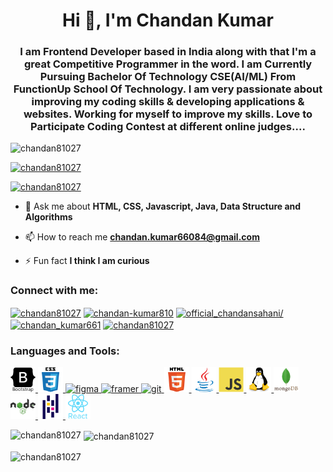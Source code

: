 <h1 align="center">Hi 👋, I'm Chandan Kumar</h1>
<h3 align="center">I am Frontend Developer based in India along with that I'm a great Competitive Programmer in the word. I am Currently Pursuing Bachelor Of Technology CSE(AI/ML) From FunctionUp School Of Technology. I am very passionate about improving my coding skills & developing applications & websites. Working for myself to improve my skills. Love to Participate Coding Contest at different online judges....</h3>

<p align="left"> <img src="https://komarev.com/ghpvc/?username=chandan81027&label=Profile%20views&color=0e75b6&style=flat" alt="chandan81027" /> </p>

<p align="left"> <a href="https://github.com/ryo-ma/github-profile-trophy"><img src="https://github-profile-trophy.vercel.app/?username=chandan81027" alt="chandan81027" /></a> </p>

<p align="left"> <a href="https://twitter.com/chandan81027" target="blank"><img src="https://img.shields.io/twitter/follow/chandan81027?logo=twitter&style=for-the-badge" alt="chandan81027" /></a> </p>

- 💬 Ask me about **HTML, CSS, Javascript, Java, Data Structure and Algorithms**

- 📫 How to reach me **chandan.kumar66084@gmail.com**

- ⚡ Fun fact **I think I am curious**

<h3 align="left">Connect with me:</h3>
<p align="left">
<a href="https://twitter.com/chandan81027" target="blank"><img align="center" src="https://raw.githubusercontent.com/rahuldkjain/github-profile-readme-generator/master/src/images/icons/Social/twitter.svg" alt="chandan81027" height="30" width="40" /></a>
<a href="https://linkedin.com/in/chandan-kumar810" target="blank"><img align="center" src="https://raw.githubusercontent.com/rahuldkjain/github-profile-readme-generator/master/src/images/icons/Social/linked-in-alt.svg" alt="chandan-kumar810" height="30" width="40" /></a>
<a href="https://instagram.com/official_chandansahani/" target="blank"><img align="center" src="https://raw.githubusercontent.com/rahuldkjain/github-profile-readme-generator/master/src/images/icons/Social/instagram.svg" alt="official_chandansahani/" height="30" width="40" /></a>
<!-- <a href="https://www.codechef.com/chandan81027" target="blank"><img align="center" src="https://cdn.jsdelivr.net/npm/simple-icons@3.1.0/icons/codechef.svg" alt="users/chandan81027" height="30" width="40" /></a> -->
<a href="https://www.hackerrank.com/chandan_kumar661" target="blank"><img align="center" src="https://raw.githubusercontent.com/rahuldkjain/github-profile-readme-generator/master/src/images/icons/Social/hackerrank.svg" alt="chandan_kumar661" height="30" width="40" /></a>
<a href="https://www.leetcode.com/chandan81027" target="blank"><img align="center" src="https://raw.githubusercontent.com/rahuldkjain/github-profile-readme-generator/master/src/images/icons/Social/leet-code.svg" alt="chandan81027" height="30" width="40" /></a>
</p>

<h3 align="left">Languages and Tools:</h3>
<p align="left"> <a href="https://getbootstrap.com" target="_blank" rel="noreferrer"> <img src="https://raw.githubusercontent.com/devicons/devicon/master/icons/bootstrap/bootstrap-plain-wordmark.svg" alt="bootstrap" width="40" height="40"/> </a> <a href="https://www.w3schools.com/css/" target="_blank" rel="noreferrer"> <img src="https://raw.githubusercontent.com/devicons/devicon/master/icons/css3/css3-original-wordmark.svg" alt="css3" width="40" height="40"/> </a> <a href="https://www.figma.com/" target="_blank" rel="noreferrer"> <img src="https://www.vectorlogo.zone/logos/figma/figma-icon.svg" alt="figma" width="40" height="40"/> </a> <a href="https://www.framer.com/" target="_blank" rel="noreferrer"> <img src="https://www.vectorlogo.zone/logos/framer/framer-icon.svg" alt="framer" width="40" height="40"/> </a> <a href="https://git-scm.com/" target="_blank" rel="noreferrer"> <img src="https://www.vectorlogo.zone/logos/git-scm/git-scm-icon.svg" alt="git" width="40" height="40"/> </a> <a href="https://www.w3.org/html/" target="_blank" rel="noreferrer"> <img src="https://raw.githubusercontent.com/devicons/devicon/master/icons/html5/html5-original-wordmark.svg" alt="html5" width="40" height="40"/> </a> <a href="https://www.java.com" target="_blank" rel="noreferrer"> <img src="https://raw.githubusercontent.com/devicons/devicon/master/icons/java/java-original.svg" alt="java" width="40" height="40"/> </a> <a href="https://developer.mozilla.org/en-US/docs/Web/JavaScript" target="_blank" rel="noreferrer"> <img src="https://raw.githubusercontent.com/devicons/devicon/master/icons/javascript/javascript-original.svg" alt="javascript" width="40" height="40"/> </a> <a href="https://www.linux.org/" target="_blank" rel="noreferrer"> <img src="https://raw.githubusercontent.com/devicons/devicon/master/icons/linux/linux-original.svg" alt="linux" width="40" height="40"/> </a> <a href="https://www.mongodb.com/" target="_blank" rel="noreferrer"> <img src="https://raw.githubusercontent.com/devicons/devicon/master/icons/mongodb/mongodb-original-wordmark.svg" alt="mongodb" width="40" height="40"/> </a> <a href="https://nodejs.org" target="_blank" rel="noreferrer"> <img src="https://raw.githubusercontent.com/devicons/devicon/master/icons/nodejs/nodejs-original-wordmark.svg" alt="nodejs" width="40" height="40"/> </a> <a href="https://pandas.pydata.org/" target="_blank" rel="noreferrer"> <img src="https://raw.githubusercontent.com/devicons/devicon/2ae2a900d2f041da66e950e4d48052658d850630/icons/pandas/pandas-original.svg" alt="pandas" width="40" height="40"/> </a> <a href="https://reactjs.org/" target="_blank" rel="noreferrer"> <img src="https://raw.githubusercontent.com/devicons/devicon/master/icons/react/react-original-wordmark.svg" alt="react" width="40" height="40"/> </a> </p>

<p><img align="left" src="https://github-readme-stats.vercel.app/api/top-langs?username=chandan81027&show_icons=true&locale=en&layout=compact" alt="chandan81027" /></p>

<p>&nbsp;<img align="center" src="https://github-readme-stats.vercel.app/api?username=chandan81027&show_icons=true&locale=en" alt="chandan81027" /></p>

<p><img align="center" src="https://github-readme-streak-stats.herokuapp.com/?user=chandan81027&" alt="chandan81027" /></p>
